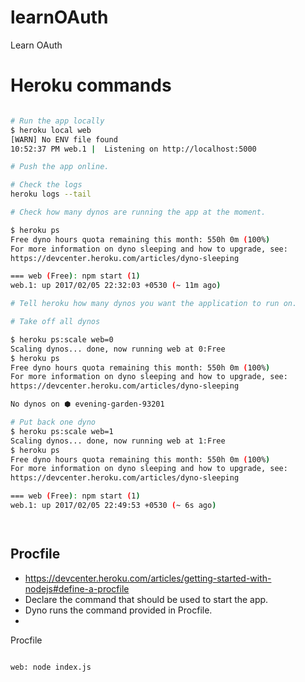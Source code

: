 # learnOAuth
Learn OAuth



# Heroku commands 

```bash

# Run the app locally 
$ heroku local web
[WARN] No ENV file found
10:52:37 PM web.1 |  Listening on http://localhost:5000

# Push the app online. 

# Check the logs 
heroku logs --tail

# Check how many dynos are running the app at the moment. 

$ heroku ps 
Free dyno hours quota remaining this month: 550h 0m (100%)
For more information on dyno sleeping and how to upgrade, see:
https://devcenter.heroku.com/articles/dyno-sleeping

=== web (Free): npm start (1)
web.1: up 2017/02/05 22:32:03 +0530 (~ 11m ago)

# Tell heroku how many dynos you want the application to run on. 

# Take off all dynos 

$ heroku ps:scale web=0
Scaling dynos... done, now running web at 0:Free
$ heroku ps 
Free dyno hours quota remaining this month: 550h 0m (100%)
For more information on dyno sleeping and how to upgrade, see:
https://devcenter.heroku.com/articles/dyno-sleeping

No dynos on ⬢ evening-garden-93201

# Put back one dyno
$ heroku ps:scale web=1
Scaling dynos... done, now running web at 1:Free
$ heroku ps 
Free dyno hours quota remaining this month: 550h 0m (100%)
For more information on dyno sleeping and how to upgrade, see:
https://devcenter.heroku.com/articles/dyno-sleeping

=== web (Free): npm start (1)
web.1: up 2017/02/05 22:49:53 +0530 (~ 6s ago)




```


## Procfile 

  - https://devcenter.heroku.com/articles/getting-started-with-nodejs#define-a-procfile
  - Declare the command that should be used to start the app. 
  - Dyno runs the command provided in Procfile. 
  - 

Procfile

```text 

web: node index.js

```